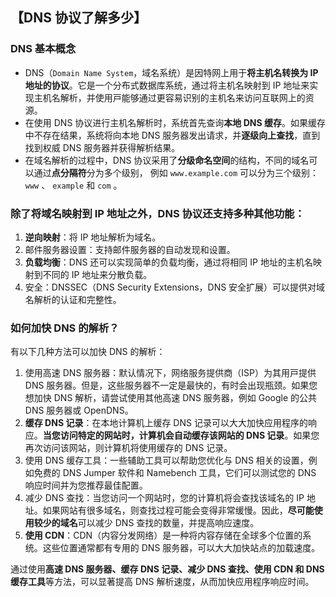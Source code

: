 <!--
 * @Description:
 * @Date: 2024-10-30 18:10:00
 * @LastEditTime: 2024-11-05 13:46:53
-->

## 【DNS 协议了解多少】

### DNS 基本概念

- DNS（`Domain Name System`，域名系统）是因特⽹上⽤于**将主机名转换为 IP 地址的协议**。它是⼀个分布式数据库系统，通过将主机名映射到 IP 地址来实现主机名解析，并使⽤⼾能够通过更容易识别的主机名来访问互联⽹上的资源。
- 在使⽤ DNS 协议进⾏主机名解析时，系统⾸先查询**本地 DNS 缓存**。如果缓存中不存在结果，系统将向本地 DNS 服务器发出请求，并**逐级向上查找**，直到找到权威 DNS 服务器并获得解析结果。
- 在域名解析的过程中，DNS 协议采⽤了**分级命名空间**的结构，不同的域名可以通过**点分隔符**分为多个级别，
  例如 `www.example.com` 可以分为三个级别： `www` 、 `example` 和 `com` 。

### 除了将域名映射到 IP 地址之外，DNS 协议还⽀持多种其他功能：

1. **逆向映射**：将 IP 地址解析为域名。
2. 邮件服务器设置：⽀持邮件服务器的⾃动发现和设置。
3. **负载均衡**：DNS 还可以实现简单的负载均衡，通过将相同 IP 地址的主机名映射到不同的 IP 地址来分散负载。
4. 安全：DNSSEC（DNS Security Extensions，DNS 安全扩展）可以提供对域名解析的认证和完整性。

### 如何加快 DNS 的解析？

有以下⼏种⽅法可以加快 DNS 的解析：

1. 使⽤⾼速 DNS 服务器：默认情况下，⽹络服务提供商（ISP）为其⽤⼾提供 DNS 服务器。但是，这些服务器不⼀定是最快的，有时会出现瓶颈。如果您想加快 DNS 解析，请尝试使⽤其他⾼速 DNS 服务器，例如 Google 的公共 DNS 服务器或 OpenDNS。
2. **缓存 DNS 记录**：在本地计算机上缓存 DNS 记录可以⼤⼤加快应⽤程序的响应。**当您访问特定的⽹站时，计算机会⾃动缓存该⽹站的 DNS 记录**。如果您再次访问该⽹站，则计算机将使⽤缓存的 DNS 记录。
3. 使⽤ DNS 缓存⼯具：⼀些辅助⼯具可以帮助您优化与 DNS 相关的设置，例如免费的 DNS Jumper 软件和 Namebench ⼯具，它们可以测试您的 DNS 响应时间并为您推荐最佳配置。
4. 减少 DNS 查找：当您访问⼀个⽹站时，您的计算机将会查找该域名的 IP 地址。如果⽹站有很多域名，则查找过程可能会变得⾮常缓慢。因此，**尽可能使⽤较少的域名**可以减少 DNS 查找的数量，并提⾼响应速度。
5. **使⽤ CDN**：CDN（内容分发⽹络）是⼀种将内容存储在全球多个位置的系统。这些位置通常都有专⽤的 DNS 服务器，可以⼤⼤加快站点的加载速度。

通过使⽤**⾼速 DNS 服务器、缓存 DNS 记录、减少 DNS 查找、使⽤ CDN 和 DNS 缓存⼯具**等⽅法，可以显著提⾼ DNS 解析速度，从⽽加快应⽤程序响应时间。

